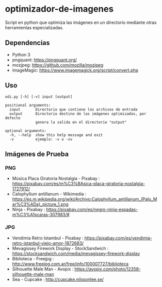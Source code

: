 # optimizador-de-imagenes
Script en python que optimiza las imágenes en un directorio mediante otras herramientas especializadas.

## Dependencias

* Python 3
* pngquant: https://pngquant.org/
* mozjpeg: https://github.com/mozilla/mozjpeg
* ImageMagic: https://www.imagemagick.org/script/convert.php

## Uso

```
odi.py [-h] [-v] input [output]

positional arguments:
  input       Directorio que contiene los archivos de entrada
  output      Directorio destino de las imágenes optimizadas, por defecto
              genera la salida en el directorio "output"

optional arguments:
  -h, --help  show this help message and exit
  -v          ejemplo: -v o -vv
```

## Imágenes de Prueba

### PNG

* Música Placa Giratoria Nostalgia - Pixabay : https://pixabay.com/es/m%C3%BAsica-placa-giratoria-nostalgia-1727912/
* Calophyllum antillanum - Wikimedia : https://es.m.wikipedia.org/wiki/Archivo:Calophyllum_antillanum_(Palo_Mar%C3%ADa)_picture_1.png
* Ninja - Pixabay : https://pixabay.com/es/negro-ninja-espadas-m%C3%A1scaras-307983/#

### JPG

* Vendimia Retro Istambul - Pixabay : https://pixabay.com/es/vendimia-retro-istanbul-viejo-amor-1872683/
* Mevagissey Firework Display - StockSandwich : https://stocksandwich.com/media/mevagissey-firework-display
* Biblioteca - Freejpg : http://www.freejpg.com.ar/free/info/100007727/biblioteca
* Silhouette Male Man - Avopix : https://avopix.com/photo/12358-silhouette-male-man
* Sea - Cupcake : http://cupcake.nilssonlee.se/
